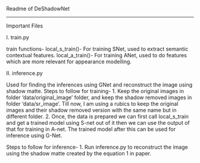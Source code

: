 Readme of DeShadowNet

___________________________________

Important Files

I. train.py

train functions-
local_s_train()- For training SNet, used to extract semantic contextual features.
local_a_train()- For training ANet, used to do features which are more relevant for appearance modelling.

II. inference.py

Used for finding the inferences using GNet and reconstruct the image using shadow matte.
Steps to follow for training- 
	1. Keep the original images in folder ‘data/original_image’ folder, and keep the shadow removed images in folder ‘data/sr_image’. Till now, I am using a rubics to keep the original images and their shadow removed version with the same name but in different folder.
	2. Once, the data is prepared we can first call local_s_train and get a trained model using S-net out of it then we can use the output of that for training in A-net. The trained model after this can be used for inference using G-Net.

Steps to follow for inference-
	1. Run inference.py to reconstruct the image using the shadow matte created by the equation 1 in paper.
